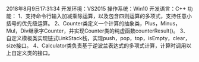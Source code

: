 2018年8月9日17:31:34
开发环境：VS2015
操作系统：Win10
开发语言：C++
功能：
1、支持命令行输入加减乘除运算，以及包含四则运算的多项式，支持任意小括号的优先级运算。
2、Counter类定义一个计算的抽象类，Plus，Minus，Mul，Div继承字Counter，并实现Counter类的纯虚函数counterResult()。
3、自定义模板类实现链式LinkStack栈，实现push，pop，top，isEmpty，clear，size接口。
4、Calculator类负责基于逆波兰表达式的多项式计算，计算时调用以上自定义类的接口。